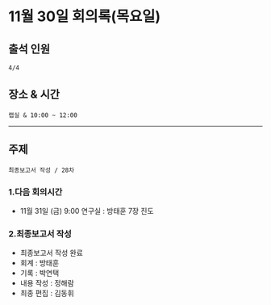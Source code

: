 # **11월 30일 회의록(목요일)**

## **출석 인원**
```
4/4
```

## **장소 & 시간**
```
랩실 & 10:00 ~ 12:00
```
---
## **주제**
```
최종보고서 작성 / 28차
```

### **1.다음 회의시간**
- 11월 31일 (금) 9:00 연구실 : 방태훈 7장 진도

### **2.최종보고서 작성**
- 최종보고서 작성 완료
- 회계 : 방태훈
- 기록 : 박연택
- 내용 작성 : 정해람
- 최종 편집 : 김동휘
